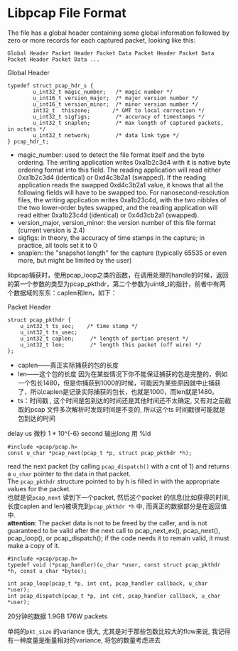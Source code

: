 # Libpcap File Format
The file has a global header containing some global information followed by zero or more records for each captured packet, looking like this:
```
Global Header Packet Header Packet Data Packet Header Packet Data Packet Header Packet Data ... 
```
Global Header 
```
typedef struct pcap_hdr_s {
        u_int32_t magic_number;   /* magic number */
        u_int16_t version_major;  /* major version number */
        u_int16_t version_minor;  /* minor version number */
        int32_t  thiszone;       /* GMT to local correction */
        u_int32_t sigfigs;        /* accuracy of timestamps */
        u_int32_t snaplen;        /* max length of captured packets, in octets */
        u_int32_t network;        /* data link type */
} pcap_hdr_t;
```

- magic_number: 
used to detect the file format itself and the byte ordering. 
The writing application writes 0xa1b2c3d4 with it is native byte ordering format into this field. 
The reading application will read either 0xa1b2c3d4 (identical) or 0xd4c3b2a1 (swapped). 
If the reading application reads the swapped 0xd4c3b2a1 value, it knows that all the following fields will have to be swapped too. 
For nanosecond-resolution files, the writing application writes 0xa1b23c4d, with the two nibbles of the two lower-order bytes swapped, and the reading application will read either 0xa1b23c4d (identical) or 0x4d3cb2a1 (swapped).
- version_major, version_minor: the version number of this file format (current version is 2.4) 
- sigfigs: in theory, the accuracy of time stamps in the capture; in practice, all tools set it to 0
- snaplen: the "snapshot length" for the capture (typically 65535 or even more, but might be limited by the user)

libpcap捕获时，使用pcap_loop之类的函数，在调用处理的handle的时候，返回的第一个参数的类型为pcap_pkthdr，第二个参数为uint8_t的指针，前者中有两个数据域的东东：caplen和len，如下：

Packet Header 
```
struct pcap_pkthdr {
	u_int32_t ts_sec;    /* time stamp */
	u_int32_t ts_usec;
	u_int32_t caplen;     /* length of portion present */
	u_int32_t len;        /* length this packet (off wire) */
};
```
- caplen——真正实际捕获的包的长度 
- len——这个包的长度
因为在某些情况下你不能保证捕获的包是完整的，例如一个包长1480，但是你捕获到1000的时候，可能因为某些原因就中止捕获了，所以caplen是记录实际捕获的包长，也就是1000，而len就是1480。
- ts：时间戳 , 这个时间是包到达的时间还是其他时间还不太确定, 又有对之前截取的pcap 文件多次解析时发现时间是不变的, 所以这个ts 时间戳很可能就是包到达的时间

delay us 微秒 1 * 10^{-6} second
输出long 用 %ld

```
#include <pcap/pcap.h>
const u_char *pcap_next(pcap_t *p, struct pcap_pkthdr *h);
```
read the next packet (by calling `pcap_dispatch()` with a cnt of 1) and 
returns a `u_char` pointer to the data in that packet.   
The `pcap_pkthdr` structure pointed to by h is filled in with the appropriate values for the packet.  
也就是说`pcap_next` 读到下一个packet, 然后这个packet 的信息(比如获得的时间, 长度caplen and len)被填充到`pcap_pkthdr *h` 中, 而真正的数据部分是在返回值中.  
**attention**:
The packet  data  is  not  to  be freed by the caller, and is not guaranteed to be valid after the next call to pcap_next_ex(), pcap_next(), pcap_loop(), or pcap_dispatch(); 
if the code needs it to remain valid, it must make a copy of it. 

```
#include <pcap/pcap.h>
typedef void (*pcap_handler)(u_char *user, const struct pcap_pkthdr *h, const u_char *bytes);

int pcap_loop(pcap_t *p, int cnt, pcap_handler callback, u_char *user);
int pcap_dispatch(pcap_t *p, int cnt, pcap_handler callback, u_char *user);
```

20分钟的数据 1.9GB 176W packets

单纯的`pkt_size` 的variance 很大, 尤其是对于那些包数比较大的flow来说, 我记得有一种度量是衡量相对的variance, 将包的数量考虑进去
